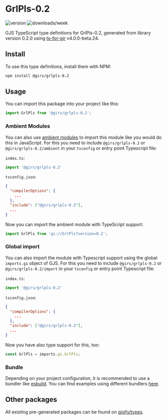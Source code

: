 
# GrlPls-0.2

![version](https://img.shields.io/npm/v/@girs/grlpls-0.2)
![downloads/week](https://img.shields.io/npm/dw/@girs/grlpls-0.2)


GJS TypeScript type definitions for GrlPls-0.2, generated from library version 0.2.0 using [ts-for-gir](https://github.com/gjsify/ts-for-gir) v4.0.0-beta.24.


## Install

To use this type definitions, install them with NPM:
```bash
npm install @girs/grlpls-0.2
```

## Usage

You can import this package into your project like this:
```ts
import GrlPls from '@girs/grlpls-0.2';
```

### Ambient Modules

You can also use [ambient modules](https://github.com/gjsify/ts-for-gir/tree/main/packages/cli#ambient-modules) to import this module like you would do this in JavaScript.
For this you need to include `@girs/grlpls-0.2` or `@girs/grlpls-0.2/ambient` in your `tsconfig` or entry point Typescript file:

`index.ts`:
```ts
import '@girs/grlpls-0.2'
```

`tsconfig.json`:
```json
{
  "compilerOptions": {
    ...
  },
  "include": ["@girs/grlpls-0.2"],
  ...
}
```

Now you can import the ambient module with TypeScript support: 

```ts
import GrlPls from 'gi://GrlPls?version=0.2';
```

### Global import

You can also import the module with Typescript support using the global `imports.gi` object of GJS.
For this you need to include `@girs/grlpls-0.2` or `@girs/grlpls-0.2/import` in your `tsconfig` or entry point Typescript file:

`index.ts`:
```ts
import '@girs/grlpls-0.2'
```

`tsconfig.json`:
```json
{
  "compilerOptions": {
    ...
  },
  "include": ["@girs/grlpls-0.2"],
  ...
}
```

Now you have also type support for this, too:

```ts
const GrlPls = imports.gi.GrlPls;
```

### Bundle

Depending on your project configuration, it is recommended to use a bundler like [esbuild](https://esbuild.github.io/). You can find examples using different bundlers [here](https://github.com/gjsify/ts-for-gir/tree/main/examples).

## Other packages

All existing pre-generated packages can be found on [gjsify/types](https://github.com/gjsify/types).

